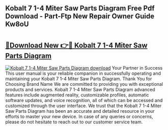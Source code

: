 ## Kobalt 7 1-4 Miter Saw Parts Diagram Free Pdf Download - Part-Ftp New Repair Owner Guide Kw8oU

# <h2><a href="http://dfr63y.blite.top/?on=Kobalt+7+1-4+Miter+Saw+Parts+Diagram">🔗Download New 👉🔴 Kobalt 7 1-4 Miter Saw Parts Diagram</a></h2>

[![Kobalt 7 1-4 Miter Saw Parts Diagram download](https://i.imgur.com/lujVjoI.png)](http://dfr63y.blite.top/?on=Kobalt+7+1-4+Miter+Saw+Parts+Diagram)
Your Partner in Success This user manual is your reliable companion in successfully operating and maintaining your Kobalt 7 1-4 Miter Saw Parts Diagram. Thank You for Choosing Brand Name We are committed to providing you with exceptional products and services. Kobalt 7 1-4 Miter Saw Parts Diagram advanced features include augmented reality, customizable profiles, automatic software updates, and voice recognition, all of which can be accessed and customized through the user interface. We trust that the Kobalt 7 1-4 Miter Saw Parts Diagram has been an accurate and detailed resource in your efforts to master your new device. In case of any queries or concerns, please do not hesitate to reach out to our customer service team.
